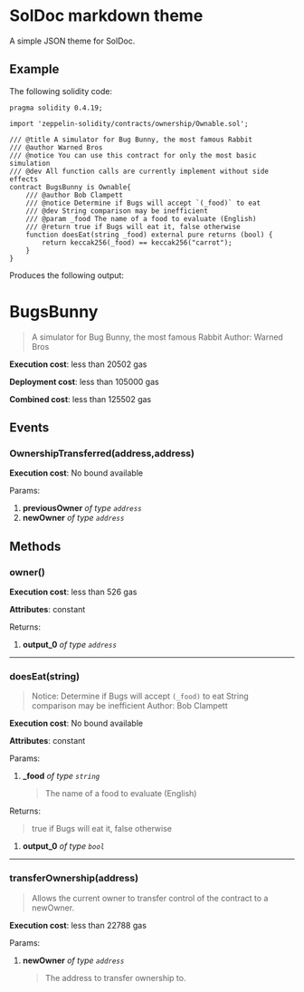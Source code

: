 # SolDoc markdown theme

A simple JSON theme for SolDoc.

## Example

The following solidity code:
```Solidity
pragma solidity 0.4.19;

import 'zeppelin-solidity/contracts/ownership/Ownable.sol';

/// @title A simulator for Bug Bunny, the most famous Rabbit
/// @author Warned Bros
/// @notice You can use this contract for only the most basic simulation
/// @dev All function calls are currently implement without side effects
contract BugsBunny is Ownable{
    /// @author Bob Clampett
    /// @notice Determine if Bugs will accept `(_food)` to eat
    /// @dev String comparison may be inefficient
    /// @param _food The name of a food to evaluate (English)
    /// @return true if Bugs will eat it, false otherwise
    function doesEat(string _food) external pure returns (bool) {
        return keccak256(_food) == keccak256("carrot");
    }
}
```

Produces the following output:

# BugsBunny
> A simulator for Bug Bunny, the most famous Rabbit
> Author: Warned Bros


**Execution cost**: less than 20502 gas

**Deployment cost**: less than 105000 gas

**Combined cost**: less than 125502 gas


## Events
### OwnershipTransferred(address,address)


**Execution cost**: No bound available


Params:

1. **previousOwner** *of type `address`*
2. **newOwner** *of type `address`*


## Methods
### owner()


**Execution cost**: less than 526 gas

**Attributes**: constant



Returns:


1. **output_0** *of type `address`*

---
### doesEat(string)
> Notice: Determine if Bugs will accept `(_food)` to eat
> String comparison may be inefficient
> Author: Bob Clampett


**Execution cost**: No bound available

**Attributes**: constant


Params:

1. **_food** *of type `string`*
    > The name of a food to evaluate (English)

Returns:

> true if Bugs will eat it, false otherwise

1. **output_0** *of type `bool`*

---
### transferOwnership(address)
> Allows the current owner to transfer control of the contract to a newOwner.


**Execution cost**: less than 22788 gas


Params:

1. **newOwner** *of type `address`*
    > The address to transfer ownership to.
